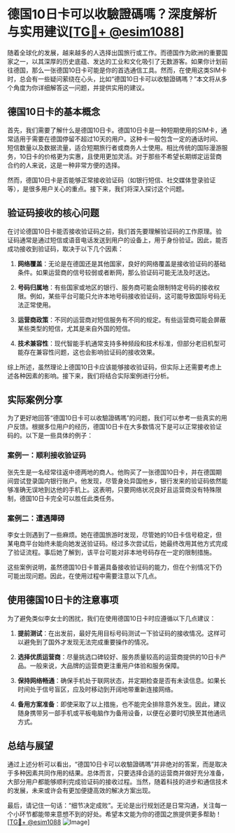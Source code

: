 # 德国10日卡可以收驗證碼嗎？深度解析与实用建议[[TG💪+ @esim1088](https://t.me/s/esim1088)]

随着全球化的发展，越来越多的人选择出国旅行或工作。而德国作为欧洲的重要国家之一，以其深厚的历史底蕴、发达的工业和文化吸引了无数游客。如果你计划前往德国，那么一张德国10日卡可能是你的首选通信工具。然而，在使用这类SIM卡时，总会有一些疑问萦绕在心头，比如“德国10日卡可以收驗證碼嗎？”本文将从多个角度为你详细解答这一问题，并提供实用的建议。

## 德国10日卡的基本概念

首先，我们需要了解什么是德国10日卡。德国10日卡是一种短期使用的SIM卡，通常适用于需要在德国停留不超过10天的用户。这种卡一般包含一定的通话时间、短信数量以及数据流量，适合短期旅行者或商务人士使用。相比传统的国际漫游服务，10日卡的价格更为实惠，且使用更加灵活。对于那些不希望长期绑定运营商合约的人来说，这是一种非常方便的选择。

然而，德国10日卡是否能够正常接收验证码（如银行短信、社交媒体登录验证等），是很多用户关心的重点。接下来，我们将深入探讨这个问题。

## 验证码接收的核心问题

在讨论德国10日卡能否接收验证码之前，我们首先要理解验证码的工作原理。验证码通常是通过短信或语音电话发送到用户的设备上，用于身份验证。因此，能否成功接收到验证码，取决于以下几个因素：

1. **网络覆盖**：无论是在德国还是其他国家，良好的网络覆盖是接收验证码的基础条件。如果运营商的信号较弱或者断网，那么验证码可能无法及时送达。
   
2. **号码归属地**：有些国家或地区的银行、服务商可能会限制特定号码的接收权限。例如，某些平台可能只允许本地号码接收验证码，这可能导致国际号码无法正常使用。

3. **运营商政策**：不同的运营商对短信服务有不同的规定。有些运营商可能会屏蔽某些类型的短信，尤其是来自外国的短信。

4. **技术兼容性**：现代智能手机通常支持多种频段和技术标准，但部分老旧机型可能存在兼容性问题，这也会影响验证码的接收效果。

综上所述，虽然理论上德国10日卡应该能够接收验证码，但实际上还需要考虑上述各种因素的影响。接下来，我们将结合实际案例进行分析。

## 实际案例分享

为了更好地回答“德国10日卡可以收驗證碼嗎”的问题，我们可以参考一些真实的用户反馈。根据多位用户的经历，德国10日卡在大多数情况下是可以正常接收验证码的。以下是一些具体的例子：

### 案例一：顺利接收验证码

张先生是一名经常往返中德两地的商人。他购买了一张德国10日卡，并在德国期间尝试登录国内银行账户。他发现，尽管身处异国他乡，银行发来的验证码依然能够准确无误地到达他的手机上。这表明，只要网络状况良好且运营商没有特殊限制，德国10日卡完全可以胜任此类任务。

### 案例二：遭遇障碍

李女士则遇到了一些麻烦。她在德国旅游时发现，尽管她的10日卡信号稳定，但某电商平台始终未能向她发送验证码。经过多次尝试后，她最终改用其他方式完成了验证流程。事后她了解到，该平台可能对非本地号码存在一定的限制措施。

这些案例说明，虽然德国10日卡普遍具备接收验证码的能力，但在个别情况下仍可能出现问题。因此，在使用过程中需要注意以下几点。

## 使用德国10日卡的注意事项

为了避免类似李女士的困扰，我们在使用德国10日卡时应遵循以下几点建议：

1. **提前测试**：在出发前，最好先用目标号码测试一下验证码的接收情况。这样可以避免到了国外才发现无法完成重要操作的情况。

2. **选择优质运营商**：尽量挑选口碑较好、服务质量较高的运营商提供的10日卡产品。一般来说，大品牌的运营商更注重用户体验和服务保障。

3. **保持网络畅通**：确保手机处于联网状态，并定期检查是否有未读信息。如果长时间处于信号盲区，应及时移动到开阔地带重新连接网络。

4. **备用方案准备**：即使采取了以上措施，也不能完全排除意外发生。因此，建议随身携带另一部手机或平板电脑作为备用设备，以便在必要时切换至其他通讯方式。

## 总结与展望

通过上述分析可以看出，“德国10日卡可以收驗證碼嗎”并非绝对的答案，而是取决于多种因素共同作用的结果。总体而言，只要选择合适的运营商并做好充分准备，大部分用户都能够顺利完成验证码的接收过程。当然，随着科技的进步和通信技术的发展，未来或许会有更加便捷高效的解决方案出现。

最后，请记住一句话：“细节决定成败”。无论是出行规划还是日常沟通，关注每一个小环节都能带来意想不到的好处。希望本文能为你的德国之旅提供更多帮助！[[TG💪+ @esim1088](https://t.me/s/esim1088) ![Image](https://i.postimg.cc/4NQfJmqS/Snipaste-2025-05-13-00-14-12.png)]
